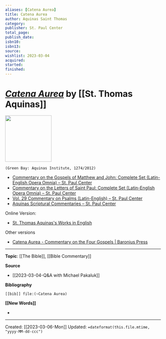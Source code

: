 ```yaml
---
aliases: [Catena Aurea]
title: Catena Aurea
author: Aquinas Saint Thomas
category: 
publisher: St. Paul Center
total_page: 
publish_date: 
isbn10: 
isbn13: 
source: 
wishlist: 2023-03-04
acquired: 
started: 
finished: 
---
```

# *[Catena Aurea]()* by [[St. Thomas Aquinas]]

<img src="https://stpaulcenter.com/wp-content/uploads/2018/05/9781623400194_FC.jpg" width=150>

`(Green Bay: Aquinas Institute, 1274/2012)`

- [Commentary on the Gospels of Matthew and John: Complete Set (Latin-English Opera Omnia) – St. Paul Center](https://stpaulcenter.com/product/commentary-on-the-gospels-of-matthew-and-john-complete-set/)
- [Commentary on the Letters of Saint Paul: Complete Set (Latin-English Opera Omnia) – St. Paul Center](https://stpaulcenter.com/product/commentary-on-the-letters-of-saint-paul-complete-set/)
- [Vol. 29 Commentary on Psalms (Latin-English) – St. Paul Center](https://stpaulcenter.com/product/vol-29-commentary-on-psalms-latin-english/)
- [Aquinas Scriptural Commentaries – St. Paul Center](https://stpaulcenter.com/product-tag/aquinas-scriptural-commentaries/)


Online Version:
- [St. Thomas Aquinas's Works in English](https://isidore.co/aquinas/)

Other versions
- [Catena Aurea - Commentary on the Four Gospels | Baronius Press](https://www.baronius.com/catena-aurea.html)

--- 
**Topic**: [[The Bible]], [[Bible Commentary]]

**Source**
- [[2023-03-04-Q&A with Michael Pakaluk]]

**Bibliography**

```query
[[bib]] file:(~Catena Aurea)
```
 

**[[New Words]]**

- 

---
Created: [[2023-03-06-Mon]]
Updated: `=dateformat(this.file.mtime, "yyyy-MM-dd-ccc")`